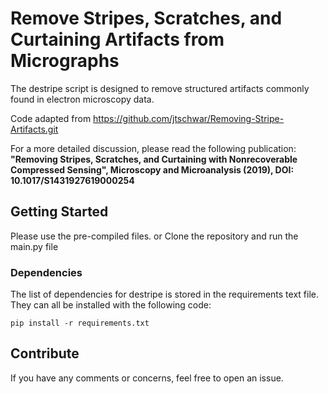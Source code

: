 # Remove Stripes, Scratches, and Curtaining Artifacts from Micrographs

The destripe script is designed to remove structured artifacts commonly found in electron microscopy data.

Code adapted from https://github.com/jtschwar/Removing-Stripe-Artifacts.git

For a more detailed discussion, please read the following publication: 
**"Removing Stripes, Scratches, and Curtaining with Nonrecoverable Compressed Sensing", Microscopy and Microanalysis (2019), DOI: 10.1017/S1431927619000254** 


## Getting Started 

Please use the pre-compiled files.
or
Clone the repository and run the main.py file

### Dependencies

The list of dependencies for destripe is stored in the requirements text file. They can all be installed with the following code:

   `pip install -r requirements.txt`


## Contribute

If you have any comments or concerns, feel free to open an issue. 
